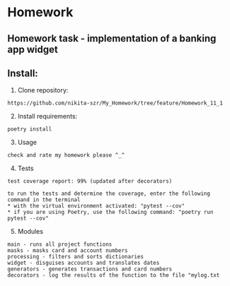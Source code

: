 # Homework 
## Homework task - implementation of a banking app widget
## Install:
1. Clone repository:
```
https://github.com/nikita-szr/My_Homework/tree/feature/Homework_11_1
```
2. Install requirements: 
```
poetry install
```
3. Usage
```
check and rate my homework please ^_^
```
4. Tests
```
test coverage report: 99% (updated after decorators)

to run the tests and determine the coverage, enter the following command in the terminal 
* with the virtual environment activated: "pytest --cov"
* if you are using Poetry, use the following command: "poetry run pytest --cov"

```
5. Modules
```
main - runs all project functions
masks - masks card and account numbers
processing - filters and sorts dictionaries
widget - disguises accounts and translates dates
generators - generates transactions and card numbers
decorators - log the results of the function to the file "mylog.txt
```